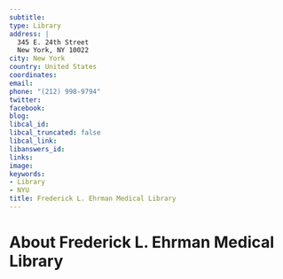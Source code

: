 ```yaml
---
subtitle: 
type: Library
address: |
  345 E. 24th Street
  New York, NY 10022
city: New York
country: United States
coordinates: 
email: 
phone: "(212) 998-9794"
twitter: 
facebook: 
blog: 
libcal_id: 
libcal_truncated: false
libcal_link: 
libanswers_id: 
links: 
image: 
keywords:
- Library
- NYU
title: Frederick L. Ehrman Medical Library
---
```


# About Frederick L. Ehrman Medical Library